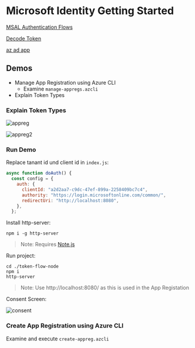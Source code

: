 # Microsoft Identity Getting Started

[MSAL Authentication Flows](https://docs.microsoft.com/en-us/azure/active-directory/develop/msal-authentication-flows)

[Decode Token](http://jwt.ms/)

[az ad app](https://docs.microsoft.com/en-us/cli/azure/ad/app?view=azure-cli-latest)

## Demos

- Manage App Registration using Azure CLI 
  - Examine `manage-appregs.azcli`
- Explain Token Types

### Explain Token Types

![appreg](_images/app-reg.jpg)

![appreg2](_images/app-reg2.jpg)

### Run Demo

Replace tanant id und client id in `index.js`:

```javascript
async function doAuth() {
  const config = {
    auth: {
      clientId: "a2d2aa7-c9dc-47ef-899a-2258409bc7c4",
      authority: "https://login.microsoftonline.com/common/",
      redirectUri: "http://localhost:8080",
    },
  };
```

Install http-server:

```
npm i -g http-server
```

> Note: Requires [Note.js](https://nodejs.org/download/release/v10.23.0/)

Run project:

```
cd ./token-flow-node
npm i
http-server
```

> Note: Use http://localhost:8080/ as this is used in the App Registation

Consent Screen:

![consent](_images/consent.jpg)

### Create App Registration using Azure CLI

Examine and execute `create-appreg.azcli`
